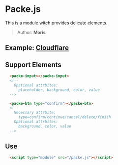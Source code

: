 # Packe.js

This is a module witch provides delicate elements.

> Author: **Moris**

## Example: [Cloudflare](https://packejs.pages.dev/)

## Support Elements

```HTML
  <packe-input></packe-input>
  <!--
    Opational attrbites: 
      placeholder, background, color, value
  -->

  <packe-btn type="confirm"></packe-btn>
  <!--
    Necessary attrbite: 
      type=confirm/continue/cancel/delete/finish
    Opational attrbites: 
      background, color, value
  -->
```

## Use

```HTML
  <script type="module" src="/packe.js"></script>
```
